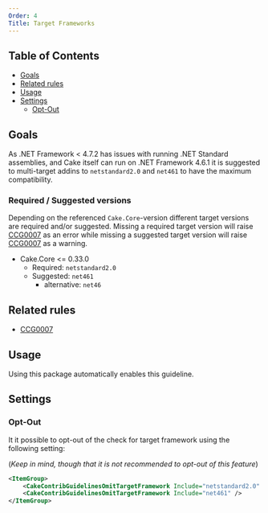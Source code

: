 ```yaml
---
Order: 4
Title: Target Frameworks
---
```


<!-- START doctoc generated TOC please keep comment here to allow auto update -->
<!-- DON'T EDIT THIS SECTION, INSTEAD RE-RUN doctoc TO UPDATE -->
## Table of Contents

- [Goals](#goals)
- [Related rules](#related-rules)
- [Usage](#usage)
- [Settings](#settings)
  - [Opt-Out](#opt-out)

<!-- END doctoc generated TOC please keep comment here to allow auto update -->

## Goals

As .NET Framework < 4.7.2 has issues with running .NET Standard assemblies, and Cake itself can run on .NET Framework 4.6.1 it is suggested to multi-target addins to `netstandard2.0` and `net461` to have the maximum compatibility.

### Required / Suggested versions

Depending on the referenced `Cake.Core`-version different target versions are required and/or suggested.
Missing a required target version will raise [CCG0007](../rules/ccg0007) as an error
while missing a suggested target version will raise [CCG0007](../rules/ccg0007) as a warning.

* Cake.Core <= 0.33.0
  * Required: `netstandard2.0`
  * Suggested: `net461`
    * alternative: `net46`

## Related rules

 * [CCG0007](../rules/ccg0007)

## Usage

Using this package automatically enables this guideline.

## Settings

### Opt-Out

It it possible to opt-out of the check for target framework using the following setting:

(*Keep in mind, though that it is not recommended to opt-out of this feature*)

```xml
<ItemGroup>
    <CakeContribGuidelinesOmitTargetFramework Include="netstandard2.0" />
    <CakeContribGuidelinesOmitTargetFramework Include="net461" />
</ItemGroup>
```
